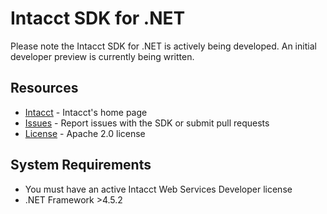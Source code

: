 # Intacct SDK for .NET

Please note the Intacct SDK for .NET is actively being developed.  An initial developer preview is currently being written.

## Resources

* [Intacct][intacct] - Intacct's home page
* [Issues][sdk-issues] - Report issues with the SDK or submit pull requests
* [License][sdk-license] - Apache 2.0 license

## System Requirements

* You must have an active Intacct Web Services Developer license
* .NET Framework >4.5.2

[intacct]: http://www.intacct.com
[sdk-issues]: https://github.com/Intacct/intacct-sdk-net/issues
[sdk-license]: http://www.apache.org/licenses/LICENSE-2.0
